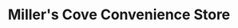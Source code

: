 ---
title: "Miller's Cove Convenience Store"
url: /millers-cove/millers-cove-convenience-store/
shop: convenience
---